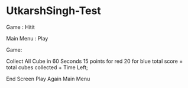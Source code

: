 # UtkarshSingh-Test


Game : Hitit


Main Menu : Play

Game:

Collect All Cube in 60 Seconds
15 points for red 20 for blue
total score = total cubes collected + Time Left;

End Screen
Play Again 
Main Menu
